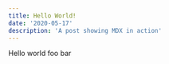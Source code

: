 ```yaml
---
title: Hello World!
date: '2020-05-17'
description: 'A post showing MDX in action'
---
```


Hello world
foo bar
